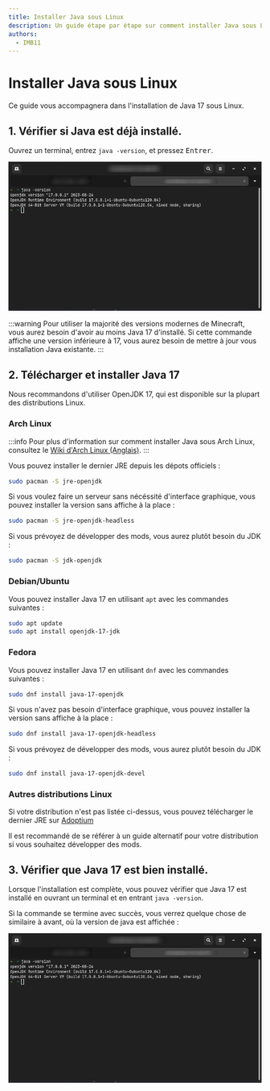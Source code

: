 ```yaml
---
title: Installer Java sous Linux
description: Un guide étape par étape sur comment installer Java sous Linux.
authors:
  - IMB11
---
```


# Installer Java sous Linux

Ce guide vous accompagnera dans l'installation de Java 17 sous Linux.

## 1. Vérifier si Java est déjà installé.

Ouvrez un terminal, entrez `java -version`, et pressez <kbd>Entrer</kbd>.

![Terminal avec "java -version" entré dedans.](/assets/players/installing-java/linux-java-version.png)

:::warning
Pour utiliser la majorité des versions modernes de Minecraft, vous aurez besoin d'avoir au moins Java 17 d'installé. Si cette commande affiche une version inférieure à 17, vous aurez besoin de mettre à jour vous installation Java existante.
:::

## 2. Télécharger et installer Java 17

Nous recommandons d'utiliser OpenJDK 17, qui est disponible sur la plupart des distributions Linux.

### Arch Linux

:::info
Pour plus d'information sur comment installer Java sous Arch Linux, consultez le [Wiki d'Arch Linux (Anglais)](https://wiki.archlinux.org/title/Java).
:::

Vous pouvez installer le dernier JRE depuis les dépots officiels :

```bash
sudo pacman -S jre-openjdk
```

Si vous voulez faire un serveur sans nécéssité d'interface graphique, vous pouvez installer la version sans affiche à la place :

```bash
sudo pacman -S jre-openjdk-headless
```

Si vous prévoyez de développer des mods, vous aurez plutôt besoin du JDK :

```bash
sudo pacman -S jdk-openjdk
```

### Debian/Ubuntu

Vous pouvez installer Java 17 en utilisant `apt` avec les commandes suivantes :

```bash
sudo apt update
sudo apt install openjdk-17-jdk
```

### Fedora

Vous pouvez installer Java 17 en utilisant `dnf` avec les commandes suivantes :

```bash
sudo dnf install java-17-openjdk
```

Si vous n'avez pas besoin d'interface graphique, vous pouvez installer la version sans affiche à la place :

```bash
sudo dnf install java-17-openjdk-headless
```

Si vous prévoyez de développer des mods, vous aurez plutôt besoin du JDK :

```bash
sudo dnf install java-17-openjdk-devel
```

### Autres distributions Linux

Si votre distribution n'est pas listée ci-dessus, vous pouvez télécharger le dernier JRE sur [Adoptium](https://adoptium.net/fr/temurin/)

Il est recommandé de se référer à un guide alternatif pour votre distribution si vous souhaitez développer des mods.

## 3. Vérifier que Java 17 est bien installé.

Lorsque l'installation est complète, vous pouvez vérifier que Java 17 est installé en ouvrant un terminal et en entrant `java -version`.

Si la commande se termine avec succès, vous verrez quelque chose de similaire à avant, où la version de java est affichée :

![Terminal avec "java -version" entré dedans.](/assets/players/installing-java/linux-java-version.png)

